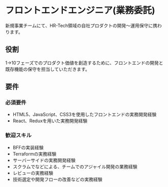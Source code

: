 # フロントエンドエンジニア(業務委託)

新規事業チームにて、HR-Tech領域の自社プロダクトの開発〜運用保守に携わります。

## 役割

1->10フェーズでのプロダクト価値を創造するために、フロントエンドの開発と既存機能の保守を担当していただきます。


## 要件

### 必須要件

* HTML5、JavaScript、CSS3を使用したフロントエンドの実務開発経験
* React、Reduxを用いた実務開発経験

### 歓迎スキル

* BFFの実装経験
* Terraformの実務経験
* サーバーサイドの実務開発経験
* スクラムでなどによる、チームでのアジャイル開発の業務経験
* レビューの実務経験
* 技術選定や開発フローの改善などの実務経験